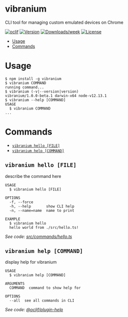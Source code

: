 vibranium
=========

CLI tool for managing custom emulated devices on Chrome

[![oclif](https://img.shields.io/badge/cli-oclif-brightgreen.svg)](https://oclif.io)
[![Version](https://img.shields.io/npm/v/vibranium.svg)](https://npmjs.org/package/vibranium)
[![Downloads/week](https://img.shields.io/npm/dw/vibranium.svg)](https://npmjs.org/package/vibranium)
[![License](https://img.shields.io/npm/l/vibranium.svg)](https://github.com/Pittan/vibranium/blob/master/package.json)

<!-- toc -->
* [Usage](#usage)
* [Commands](#commands)
<!-- tocstop -->
# Usage
<!-- usage -->
```sh-session
$ npm install -g vibranium
$ vibranium COMMAND
running command...
$ vibranium (-v|--version|version)
vibranium/1.0.0-beta.1 darwin-x64 node-v12.13.1
$ vibranium --help [COMMAND]
USAGE
  $ vibranium COMMAND
...
```
<!-- usagestop -->
# Commands
<!-- commands -->
* [`vibranium hello [FILE]`](#vibranium-hello-file)
* [`vibranium help [COMMAND]`](#vibranium-help-command)

## `vibranium hello [FILE]`

describe the command here

```
USAGE
  $ vibranium hello [FILE]

OPTIONS
  -f, --force
  -h, --help       show CLI help
  -n, --name=name  name to print

EXAMPLE
  $ vibranium hello
  hello world from ./src/hello.ts!
```

_See code: [src/commands/hello.ts](https://github.com/Pittan/vibranium/blob/v1.0.0-beta.1/src/commands/hello.ts)_

## `vibranium help [COMMAND]`

display help for vibranium

```
USAGE
  $ vibranium help [COMMAND]

ARGUMENTS
  COMMAND  command to show help for

OPTIONS
  --all  see all commands in CLI
```

_See code: [@oclif/plugin-help](https://github.com/oclif/plugin-help/blob/v3.1.0/src/commands/help.ts)_
<!-- commandsstop -->
